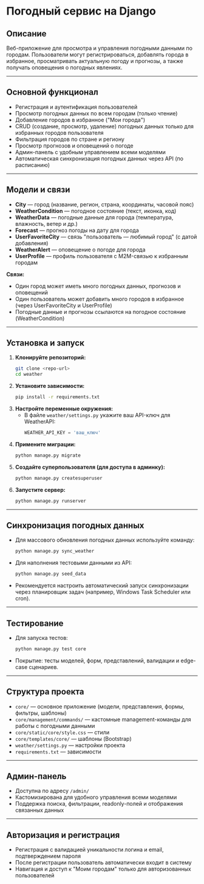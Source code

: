 # Погодный сервис на Django

## Описание

Веб-приложение для просмотра и управления погодными данными по городам. Пользователи могут регистрироваться, добавлять города в избранное, просматривать актуальную погоду и прогнозы, а также получать оповещения о погодных явлениях.

---

## Основной функционал

- Регистрация и аутентификация пользователей
- Просмотр погодных данных по всем городам (только чтение)
- Добавление городов в избранное ("Мои города")
- CRUD (создание, просмотр, удаление) погодных данных только для избранных городов пользователя
- Фильтрация городов по стране и региону
- Просмотр прогнозов и оповещений о погоде
- Админ-панель с удобным управлением всеми моделями
- Автоматическая синхронизация погодных данных через API (по расписанию)

---

## Модели и связи

- **City** — город (название, регион, страна, координаты, часовой пояс)
- **WeatherCondition** — погодное состояние (текст, иконка, код)
- **WeatherData** — погодные данные для города (температура, влажность, ветер и др.)
- **Forecast** — прогноз погоды на дату для города
- **UserFavoriteCity** — связь "пользователь — любимый город" (с датой добавления)
- **WeatherAlert** — оповещение о погоде для города
- **UserProfile** — профиль пользователя с M2M-связью к избранным городам

**Связи:**
- Один город может иметь много погодных данных, прогнозов и оповещений
- Один пользователь может добавить много городов в избранное (через UserFavoriteCity и UserProfile)
- Погодные данные и прогнозы ссылаются на погодное состояние (WeatherCondition)

---

## Установка и запуск

1. **Клонируйте репозиторий:**
   ```bash
   git clone <repo-url>
   cd weather
   ```
2. **Установите зависимости:**
   ```bash
   pip install -r requirements.txt
   ```
3. **Настройте переменные окружения:**
   - В файле `weather/settings.py` укажите ваш API-ключ для WeatherAPI:
     ```python
     WEATHER_API_KEY = 'ваш_ключ'
     ```
4. **Примените миграции:**
   ```bash
   python manage.py migrate
   ```
5. **Создайте суперпользователя (для доступа в админку):**
   ```bash
   python manage.py createsuperuser
   ```
6. **Запустите сервер:**
   ```bash
   python manage.py runserver
   ```

---

## Синхронизация погодных данных

- Для массового обновления погодных данных используйте команду:
  ```bash
  python manage.py sync_weather
  ```
- Для наполнения тестовыми данными из API:
  ```bash
  python manage.py seed_data
  ```
- Рекомендуется настроить автоматический запуск синхронизации через планировщик задач (например, Windows Task Scheduler или cron).

---

## Тестирование

- Для запуска тестов:
  ```bash
  python manage.py test core
  ```
- Покрытие: тесты моделей, форм, представлений, валидации и edge-case сценариев.

---

## Структура проекта

- `core/` — основное приложение (модели, представления, формы, фильтры, шаблоны)
- `core/management/commands/` — кастомные management-команды для работы с погодными данными
- `core/static/core/style.css` — стили
- `core/templates/core/` — шаблоны (Bootstrap)
- `weather/settings.py` — настройки проекта
- `requirements.txt` — зависимости

---

## Админ-панель

- Доступна по адресу `/admin/`
- Кастомизирована для удобного управления всеми моделями
- Поддержка поиска, фильтрации, readonly-полей и отображения связанных данных

---

## Авторизация и регистрация

- Регистрация с валидацией уникальности логина и email, подтверждением пароля
- После регистрации пользователь автоматически входит в систему
- Навигация и доступ к "Моим городам" только для авторизованных пользователей

